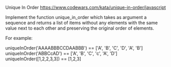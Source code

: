 Unique In Order
https://www.codewars.com/kata/unique-in-order/javascript

Implement the function unique_in_order which takes as argument a sequence and 
returns a list of items without any elements with the same value next to each 
other and preserving the original order of elements.

For example:

uniqueInOrder('AAAABBBCCDAABBB') == ['A', 'B', 'C', 'D', 'A', 'B']
uniqueInOrder('ABBCcAD')         == ['A', 'B', 'C', 'c', 'A', 'D']
uniqueInOrder([1,2,2,3,3])       == [1,2,3]
